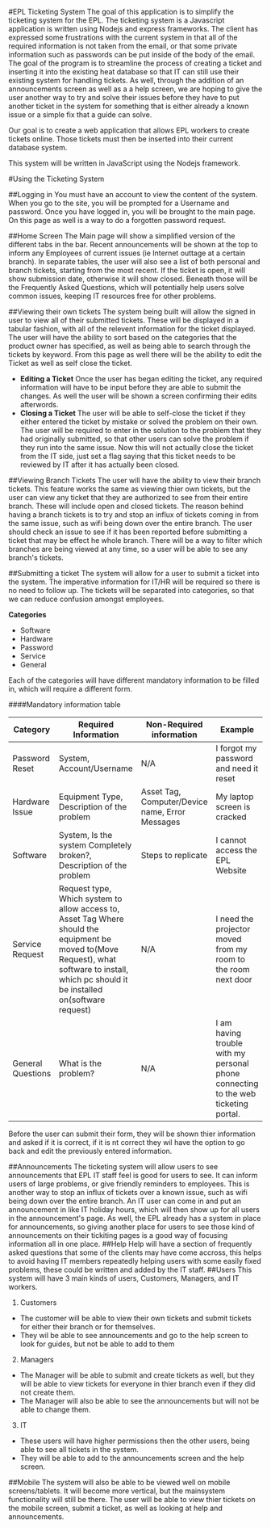 #EPL Ticketing System
The goal of this application is to simplify the ticketing system for the EPL. The ticketing system is a Javascript application is written using Nodejs and express frameworks. The client has expressed some frustrations with the current system in that all of the required information is not taken from the email, or that some private information such as passwords can be put inside of the body of the email. The goal of the program is to streamline the process of creating a ticket and inserting it into the existing heat database so that IT can still use their existing system for handling tickets. As well, through the addition of an announcements screen as well as a a help screen, we are hoping to give the user another way to try and solve their issues before they have to put another ticket in the system for something that is either already a known issue or a simple fix that a guide can solve. 

Our goal is to create a web application that allows EPL workers to create tickets online. Those tickets must then be inserted into their current database system.

This system will be written in JavaScript using the Nodejs framework.

#Using the Ticketing System

##Logging in
You must have an account to view the content of the system. When you go to the site, you will be prompted for a Username and password. Once you have logged in, you will be brought to the main page. On this page as well is a way to do a forgotten password request.

##Home Screen
The Main page will show a simplified version of the different tabs in the bar. Recent announcements will be shown at the top to inform any Employees of current issues (ie Internet outtage at a certain branch). In separate tables, the user will also see a list of both personal and branch tickets, starting from the most recent. If the ticket is open, it will show submission date, otherwise it will show closed. Beneath those will be the Frequently Asked Questions, which will potentially help users solve common issues, keeping IT resources free for other problems.

##Viewing their own tickets
The system being built will allow the signed in user to view all of their submitted tickets. These will be displayed in a tabular fashion, with all of the relevent information for the ticket displayed. The user will have the ability to sort based on the categories that the product owner has specified, as well as being able to search through the tickets by keyword. From this page as well there will be the ability to edit the Ticket as well as self close the ticket.

  * **Editing a Ticket**
  Once the user has began editing the ticket, any required information will have to be input before they are able to submit the changes.   As well   the user will be shown a screen confirming their edits afterwords.
  * **Closing a Ticket**
  The user will be able to self-close the ticket if they either entered the ticket by mistake or solved the problem on their own. The user will be required to enter in the solution to the problem that they had originally submitted, so that other users can solve the problem if they run into the same issue. Now this will not actually close the ticket from the IT side, just set a flag saying that this ticket needs to be reviewed by IT after it has actually been closed.

##Viewing Branch Tickets
The user will have the ability to view their branch tickets. This feature works the same as viewing thier own tickets, but the user can view any ticket that they are authorized to see from their entire branch. These will include open and closed tickets. The reason behind having a branch tickets is to try and stop an influx of tickets coming in from the same issue, such as wifi being down over the entire branch. The user should check an issue to see if it has been reported before submitting a ticket that may be effect he whole branch. There will be a way to filter which branches are being viewed at any time, so a user will be able to see any branch's tickets. 

##Submitting a ticket
The system will allow for a user to submit a ticket into the system.  The imperative information for IT/HR will be required so there is no need to follow up. The tickets will be separated into categories, so that we can reduce confusion amongst employees. 

**Categories**
  * Software
  * Hardware
  * Password
  * Service
  * General
  
  
Each of the categories will have different mandatory information to be filled in, which will require a different form.

####Mandatory information table

Category | Required Information | Non-Required information | Example
--------- | -------------------- | ----------------------  | ----------
Password Reset | System, Account/Username | N/A | I forgot my password and need it reset
Hardware Issue | Equipment Type, Description of the problem | Asset Tag, Computer/Device name, Error Messages | My laptop screen is cracked
Software       | System, Is the system Completely broken?, Description of the problem | Steps to replicate | I cannot access the EPL Website
Service Request | Request type, Which system to allow access to, Asset Tag Where should the equipment be moved to(Move Request), what software to install, which pc should it be installed on(software request) | N/A | I need the projector moved from my room to the room next door
General Questions | What is the problem? | N/A | I am having trouble with my personal phone connecting to the web ticketing portal.


Before the user can submit their form, they will be shown thier information and asked if it is correct, if it is nt correct they wil have the option to go back and edit the previously entered information. 

##Announcements
The ticketing system will allow users to see announcements that EPL IT staff feel is good for users to see. It can inform users of large problems, or give friendly reminders to employees. This is another way to stop an influx of tickets over a known issue, such as wifi being down over the entire branch. An IT user can come in and put an announcement in like IT holiday hours, which will then show up for all users in the announcement's page. As well, the EPL already has a system in place for announcements, so giving another place for users to see those kind of announcements on their tickiting pages is a good way of focusing information all in one place.
##Help
Help will have a section of frequently asked questions that some of the clients may have come accross, this helps to avoid having IT members repeatedly helping users with some easily fixed problems, these could be written and added by the IT staff. 
##Users
This system will have 3 main kinds of users, Customers, Managers, and IT workers.

1. Customers
  * The customer will be able to view their own tickets and submit tickets for either their branch or for themselves. 
  * They wil be able to see announcements and go to the help screen to look for guides, but not be able to add to them
2. Managers
  * The Manager will be able to submit and create tickets as well, but they will be able to view tickets for everyone in thier branch even if they did not create them.
  * The Manager will also be able to see the announcements but will not be able to change them.
3. IT
  * These users will have higher permissions then the other users, being able to see all tickets in the system.
  * They will be able to add to the announcements screen and the help screen.
  
##Mobile
The system will also be able to be viewed well on mobile screens/tablets. It will become more vertical, but the mainsystem functionality will still be there. The user will be able to view thier tickets on the mobile screen, submit a ticket, as well as looking at help and announcements. 


